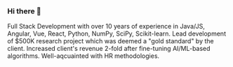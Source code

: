 ### Hi there 👋

<!--
**djstechgroup-dev/djstechgroup-dev** is a ✨ _special_ ✨ repository because its `README.md` (this file) appears on your GitHub profile.

Here are some ideas to get you started:

- 🔭 I’m currently working on ...
- 🌱 I’m currently learning ...
- 👯 I’m looking to collaborate on ...
- 🤔 I’m looking for help with ...
- 💬 Ask me about ...
- 📫 How to reach me: ...
- 😄 Pronouns: ...
- ⚡ Fun fact: ...
-->
Full Stack Development with over 10 years of experience in Java/JS, Angular, Vue, React, Python, NumPy, SciPy, Scikit-learn. 
Lead development of $500K research project which was deemed a "gold standard" by the client. 
Increased client's revenue 2-fold after fine-tuning AI/ML-based algorithms. Well-aqcuainted with HR methodologies.
